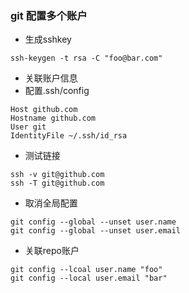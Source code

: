 ### git 配置多个账户

- 生成sshkey
```
ssh-keygen -t rsa -C "foo@bar.com"
```
- 关联账户信息
- 配置.ssh/config
```
Host github.com
Hostname github.com
User git
IdentityFile ~/.ssh/id_rsa
```
- 测试链接
```
ssh -v git@github.com
ssh -T git@github.com
```
- 取消全局配置
```
git config --global --unset user.name
git config --global --unset user.email
```
- 关联repo账户
```
git config --lcoal user.name "foo"
git config --local user.email "bar"
```